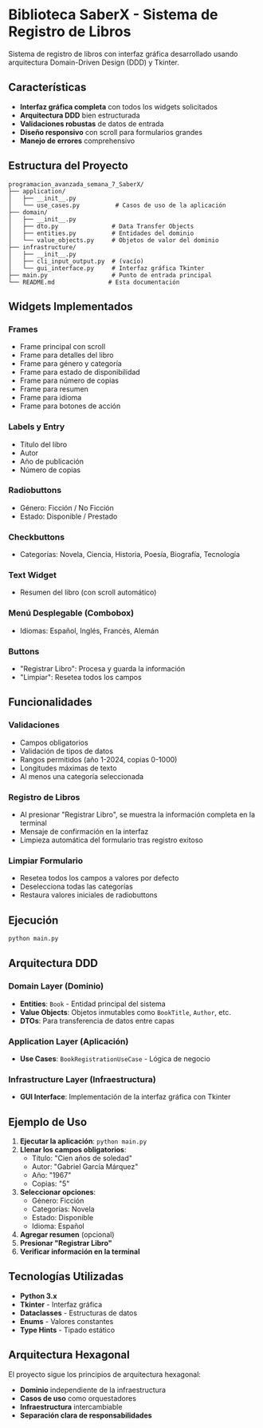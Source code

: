 # Biblioteca SaberX - Sistema de Registro de Libros

Sistema de registro de libros con interfaz gráfica desarrollado usando arquitectura Domain-Driven Design (DDD) y Tkinter.

## Características

- **Interfaz gráfica completa** con todos los widgets solicitados
- **Arquitectura DDD** bien estructurada
- **Validaciones robustas** de datos de entrada
- **Diseño responsivo** con scroll para formularios grandes
- **Manejo de errores** comprehensivo

## Estructura del Proyecto

```
programacion_avanzada_semana_7_SaberX/
├── application/
│   ├── __init__.py
│   └── use_cases.py          # Casos de uso de la aplicación
├── domain/
│   ├── __init__.py
│   ├── dto.py               # Data Transfer Objects
│   ├── entities.py          # Entidades del dominio
│   └── value_objects.py     # Objetos de valor del dominio
├── infrastructure/
│   ├── __init__.py
│   ├── cli_input_output.py  # (vacío)
│   └── gui_interface.py     # Interfaz gráfica Tkinter
├── main.py                  # Punto de entrada principal
└── README.md               # Esta documentación
```

## Widgets Implementados

### Frames
- Frame principal con scroll
- Frame para detalles del libro
- Frame para género y categoría
- Frame para estado de disponibilidad
- Frame para número de copias
- Frame para resumen
- Frame para idioma
- Frame para botones de acción

### Labels y Entry
- Título del libro
- Autor
- Año de publicación
- Número de copias

### Radiobuttons
- Género: Ficción / No Ficción
- Estado: Disponible / Prestado

### Checkbuttons
- Categorías: Novela, Ciencia, Historia, Poesía, Biografía, Tecnología

### Text Widget
- Resumen del libro (con scroll automático)

### Menú Desplegable (Combobox)
- Idiomas: Español, Inglés, Francés, Alemán

### Buttons
- "Registrar Libro": Procesa y guarda la información
- "Limpiar": Resetea todos los campos

## Funcionalidades

### Validaciones
- Campos obligatorios
- Validación de tipos de datos
- Rangos permitidos (año 1-2024, copias 0-1000)
- Longitudes máximas de texto
- Al menos una categoría seleccionada

### Registro de Libros
- Al presionar "Registrar Libro", se muestra la información completa en la terminal
- Mensaje de confirmación en la interfaz
- Limpieza automática del formulario tras registro exitoso

### Limpiar Formulario
- Resetea todos los campos a valores por defecto
- Deselecciona todas las categorías
- Restaura valores iniciales de radiobuttons

## Ejecución

   ```bash
   python main.py
   ```

## Arquitectura DDD

### Domain Layer (Dominio)
- **Entities**: `Book` - Entidad principal del sistema
- **Value Objects**: Objetos inmutables como `BookTitle`, `Author`, etc.
- **DTOs**: Para transferencia de datos entre capas

### Application Layer (Aplicación)
- **Use Cases**: `BookRegistrationUseCase` - Lógica de negocio

### Infrastructure Layer (Infraestructura)
- **GUI Interface**: Implementación de la interfaz gráfica con Tkinter

## Ejemplo de Uso

1. **Ejecutar la aplicación**: `python main.py`
2. **Llenar los campos obligatorios**:
   - Título: "Cien años de soledad"
   - Autor: "Gabriel García Márquez"
   - Año: "1967"
   - Copias: "5"
3. **Seleccionar opciones**:
   - Género: Ficción
   - Categorías: Novela
   - Estado: Disponible
   - Idioma: Español
4. **Agregar resumen** (opcional)
5. **Presionar "Registrar Libro"**
6. **Verificar información en la terminal**

## Tecnologías Utilizadas

- **Python 3.x**
- **Tkinter** - Interfaz gráfica
- **Dataclasses** - Estructuras de datos
- **Enums** - Valores constantes
- **Type Hints** - Tipado estático

## Arquitectura Hexagonal

El proyecto sigue los principios de arquitectura hexagonal:
- **Dominio** independiente de la infraestructura
- **Casos de uso** como orquestadores
- **Infraestructura** intercambiable
- **Separación clara de responsabilidades**

